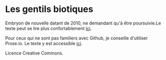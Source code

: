 Les gentils biotiques
===================

Embryon de nouvelle datant de 2010, ne demandant qu'à être poursuivie.Le texte
peut se lire plus confortablement
[ici](http://albanlv.github.com/lesgentilsbiotiques).

Pour ceux qui ne sont pas familiers avec Github, je conseille d'utiliser
Prose.io. Le texte y est accessible
[ici](http://prose.io/#albanlv/lesgentilsbiotiques/edit/master/text.md).

Licence Creative Commons.